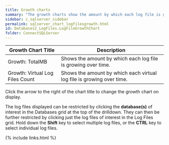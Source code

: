 ```yaml
---
title: Growth charts
summary: "The growth charts show the amount by which each log file is growing over time."
sidebar: c_sqlserver_sidebar
permalink: sqlserver_chart_logfilesgrowth.html
id: Databases2_LogFiles.LogFileGrowthChart
folder: ConnectSQLServer
---
```



Growth Chart Title | Description
-------------------|------------
Growth: TotalMB | Shows the amount by which each log file is growing over time.
Growth: Virtual Log Files Count | Shows the amount by which each virtual log file is growing over time.

Click the arrow to the right of the chart title to change the growth chart on display.

The log files displayed can be restricted by clicking the **database(s)** of interest in the Databases grid at the top of the drilldown. They can then be further restricted by clicking just the log files of interest in the Log Files grid. Hold down the **Shift** key to select multiple log files, or the **CTRL** key to select individual log files.

{% include links.html %}

